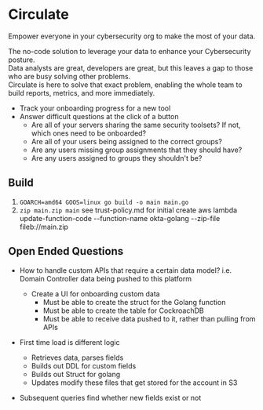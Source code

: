 # Circulate

Empower everyone in your cybersecurity org to make the most of your data.

The no-code solution to leverage your data to enhance your Cybersecurity posture. <br />
Data analysts are great, developers are great, but this leaves a gap to those who are busy solving other problems. <br />
Circulate is here to solve that exact problem, enabling the whole team to build reports, metrics, and more immediately.


- Track your onboarding progress for a new tool
- Answer difficult questions at the click of a button
    - Are all of your servers sharing the same security toolsets? If not, which ones need to be onboarded?
    - Are all of your users being assigned to the correct groups?
    - Are any users missing group assignments that they should have?
    - Are any users assigned to groups they shouldn't be?


## Build

1. `GOARCH=amd64 GOOS=linux go build -o main main.go`
1. `zip main.zip main`
see trust-policy.md for initial create
aws lambda update-function-code --function-name okta-golang --zip-file fileb://main.zip


## Open Ended Questions
- How to handle custom APIs that require a certain data model? i.e. Domain Controller data being pushed to this platform 
    - Create a UI for onboarding custom data
        - Must be able to create the struct for the Golang function
        - Must be able to create the table for CockroachDB
        - Must be able to receive data pushed to it, rather than pulling from APIs

- First time load is different logic
    - Retrieves data, parses fields
    - Builds out DDL for custom fields
    - Builds out Struct for golang
    - Updates modify these files that get stored for the account in S3

- Subsequent queries find whether new fields exist or not
